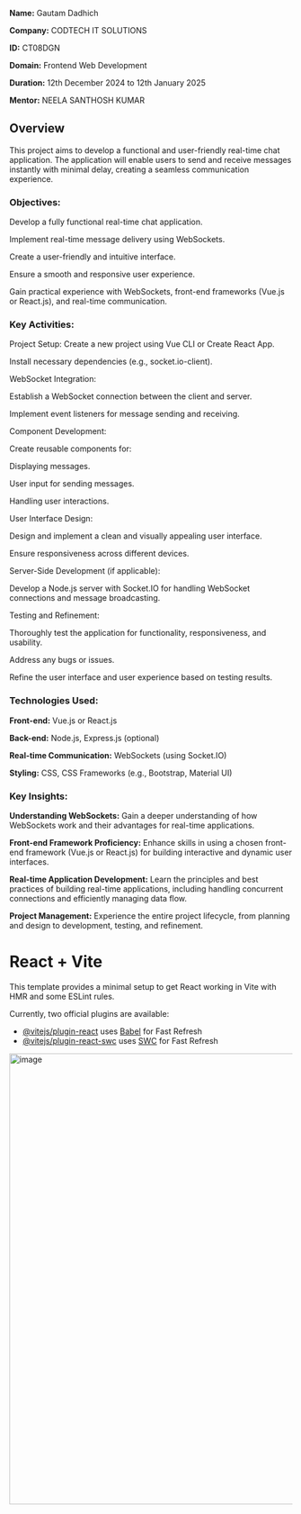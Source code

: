 **Name:** Gautam Dadhich

**Company:** CODTECH IT SOLUTIONS

**ID:** CT08DGN

**Domain:** Frontend Web Development

**Duration:** 12th December 2024 to 12th January 2025

**Mentor:** NEELA SANTHOSH KUMAR

## Overview

This project aims to develop a functional and user-friendly real-time chat application. The application will enable users to send and receive messages instantly with minimal delay, creating a seamless communication experience.

### Objectives:

Develop a fully functional real-time chat application.

Implement real-time message delivery using WebSockets.

Create a user-friendly and intuitive interface.

Ensure a smooth and responsive user experience.

Gain practical experience with WebSockets, front-end frameworks (Vue.js or React.js), and real-time communication.

### Key Activities:

Project Setup:
Create a new project using Vue CLI or Create React App.

Install necessary dependencies (e.g., socket.io-client).

WebSocket Integration:

Establish a WebSocket connection between the client and server.

Implement event listeners for message sending and receiving.

Component Development:

Create reusable components for:

Displaying messages.

User input for sending messages.

Handling user interactions.

User Interface Design:

Design and implement a clean and visually appealing user interface.

Ensure responsiveness across different devices.

Server-Side Development (if applicable):

Develop a Node.js server with Socket.IO for handling WebSocket connections and message broadcasting.

Testing and Refinement:

Thoroughly test the application for functionality, responsiveness, and usability.

Address any bugs or issues.

Refine the user interface and user experience based on testing results.

### Technologies Used:

**Front-end:** Vue.js or React.js

**Back-end:** Node.js, Express.js (optional)

**Real-time Communication:** WebSockets (using Socket.IO)

**Styling:** CSS, CSS Frameworks (e.g., Bootstrap, Material UI)

### Key Insights:

**Understanding WebSockets:** Gain a deeper understanding of how WebSockets work and their advantages for real-time applications.

**Front-end Framework Proficiency:** Enhance skills in using a chosen front-end framework (Vue.js or React.js) for building interactive and dynamic user interfaces.

**Real-time Application Development:** Learn the principles and best practices of building real-time applications, including handling concurrent connections and efficiently managing data flow.

**Project Management:** Experience the entire project lifecycle, from planning and design to development, testing, and refinement.


# React + Vite

This template provides a minimal setup to get React working in Vite with HMR and some ESLint rules.

Currently, two official plugins are available:

- [@vitejs/plugin-react](https://github.com/vitejs/vite-plugin-react/blob/main/packages/plugin-react/README.md) uses [Babel](https://babeljs.io/) for Fast Refresh
- [@vitejs/plugin-react-swc](https://github.com/vitejs/vite-plugin-react-swc) uses [SWC](https://swc.rs/) for Fast Refresh


<img width="801" alt="image" src="https://github.com/user-attachments/assets/a230c562-3b3b-4099-bf45-5e311b48ad96" />
